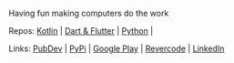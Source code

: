 Having fun making computers do the work

Repos: [Kotlin](https://github.com/rtmigo?tab=repositories&q=&type=source&language=kotlin&sort=stargazers) | [Dart & Flutter](https://github.com/rtmigo?tab=repositories&q=&type=source&language=dart&sort=stargazers) | [Python](https://github.com/rtmigo?tab=repositories&q=&type=source&language=python&sort=stargazers) |  

Links: [PubDev](https://pub.dev/publishers/revercode.com/packages) | [PyPi](https://pypi.org/user/rtmigo/) | [Google Play](https://play.google.com/store/apps/developer?id=Revercode) | [Revercode](https://revercode.com/) | [LinkedIn](https://www.linkedin.com/in/artg/)

